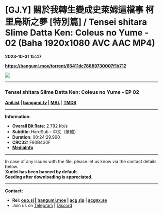 # [GJ.Y] 關於我轉生變成史萊姆這檔事 柯里烏斯之夢 [特別篇] / Tensei shitara Slime Datta Ken: Coleus no Yume - 02 (Baha 1920x1080 AVC AAC MP4)

**2023-10-31 15:47**

**https://bangumi.moe/torrent/65411dc78889730007f1b712**

![](https://rr1---bh.raws.dev/B/2KU/21/83979173cac0adec0b6ef022211nr0p5.JPG)

* * *

### **__Tensei shitara Slime Datta Ken: Coleus no Yume__** - EP 02

**[AniList](https://anilist.co/anime/161802) | [bangumi.tv](https://bgm.tv/subject/421174) | [MAL](https://myanimelist.net/anime/54565) | [TMDB](https://www.themoviedb.org/tv/82684)**

* * *

**Information:**

*   **Overall Bit Rate:** 2 792 kb/s
*   **Subtitle:** HardSub - 中文（繁體）
*   **Duration:** 00:24:29.990
*   **CRC32:** F80B430F
*   **[MediaInfo](https://rr1---nfo.raws.dev/%5BGJ.Y%5D%20%E9%97%9C%E6%96%BC%E6%88%91%E8%BD%89%E7%94%9F%E8%AE%8A%E6%88%90%E5%8F%B2%E8%90%8A%E5%A7%86%E9%80%99%E6%AA%94%E4%BA%8B%20%E6%9F%AF%E9%87%8C%E7%83%8F%E6%96%AF%E4%B9%8B%E5%A4%A2%20%5B%E7%89%B9%E5%88%A5%E7%AF%87%5D%20-%2002%20%28Baha%201920x1080%20AVC%20AAC%20MP4%29%20%5BF80B430F%5D.mp4.nfo)**

* * *

In case of any issues with the file, please let us know via the contact details below.  
**Xunlei has been banned by default.**  
**Seeding after downloading is appreciated.**

* * *

**Contact:**

*   **Rel: [ouo.si](https://ouo.si/user/BraveSail) | [bangumi.moe](https://bangumi.moe/search/63e4b7585fa12c0007949b88) | [acg.rip](https://acg.rip/user/5570) | [acgnx.se](https://share.acgnx.se/user-529-1.html)**
*   Join us on [Telegram](https://kirara-fantasia.moe/telegram) | [Discord](https://kirara-fantasia.moe/discord)